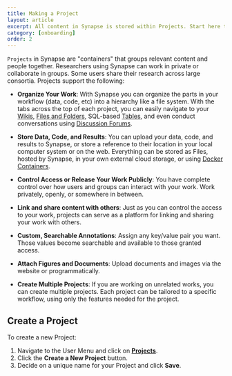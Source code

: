 ```yaml
---
title: Making a Project
layout: article
excerpt: All content in Synapse is stored within Projects. Start here to set up your first Project.
category: [onboarding]
order: 2
---
```


`Projects` in Synapse are "containers" that groups relevant content and people together. Researchers using Synapse can work in private or collaborate in groups. Some users share their research across large consortia. Projects support the following:

* **Organize Your Work**: With Synapse you can organize the parts in your workflow (data, code, etc) into a hierarchy like a file system. With the tabs across the top of each project, you can easily navigate to your [Wikis](wikis.md), [Files and Folders](files_and_versioning.md), SQL-based [Tables](tables.md), and even conduct conversations using [Discussion Forums](discussion.md).

* **Store Data, Code, and Results**: You can upload your data, code, and results to Synapse, or store a reference to their location in your local computer system or on the web. Everything can be stored as Files, hosted by Synapse, in your own external cloud storage, or using [Docker Containers](http://docs.synapse.org/articles/docker.html).

* **Control Access or Release Your Work Publicly**: You have complete control over how users and groups can interact with your work. Work privately, openly, or somewhere in between.

* **Link and share content with others**: Just as you can control the access to your work, projects can serve as a platform for linking and sharing your work with others.

* **Custom, Searchable Annotations**: Assign any key/value pair you want. Those values become searchable and available to those granted access.

* **Attach Figures and Documents**: Upload documents and images via the website or programmatically.

* **Create Multiple Projects**: If you are working on unrelated works, you can create multiple projects. Each project can be tailored to a specific workflow, using only the features needed for the project.

## Create a Project

To create a new Project:

1. Navigate to the User Menu and click on [**Projects**](https://www.synapse.org/#!Profile:v/projects).
2. Click the **Create a New Project** button.
3. Decide on a unique name for your Project and click **Save**.
